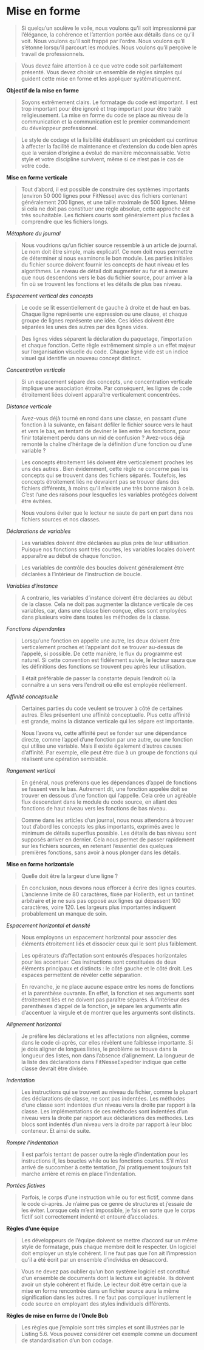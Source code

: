 # Mise en forme

>Si quelqu’un soulève le voile, nous voulons qu’il soit impressionné par l’élégance, la cohérence et l’attention portée aux détails dans ce qu’il voit. Nous voulons qu’il soit frappé par l’ordre. Nous voulons qu’il s’étonne lorsqu’il parcourt les modules. Nous voulons qu’il perçoive le travail de professionnels.

>Vous devez faire attention à ce que votre code soit parfaitement présenté. Vous devez choisir un ensemble de règles simples qui guident cette mise en forme et les appliquer systématiquement.

**Objectif de la mise en forme**

>Soyons extrêmement clairs. Le formatage du code est important. Il est trop important pour être ignoré et trop important pour être traité religieusement. La mise en forme du code se place au niveau de la communication et la communication est le premier commandement du développeur professionnel.

>Le style de codage et la lisibilité établissent un précédent qui continue à affecter la facilité de maintenance et d’extension du code bien après que la version d’origine a évolué de manière méconnaissable. Votre style et votre discipline survivent, même si ce n’est pas le cas de votre code.

**Mise en forme verticale**

>Tout d’abord, il est possible de construire des systèmes importants (environ 50 000 lignes pour FitNesse) avec des fichiers contenant généralement 200 lignes, et une taille maximale de 500 lignes. Même si cela ne doit pas constituer une règle absolue, cette approche est très souhaitable. Les fichiers courts sont généralement plus faciles à comprendre que les fichiers longs.

*Métaphore du journal*

>Nous voudrions qu’un fichier source ressemble à un article de journal. Le nom doit être simple, mais explicatif. Ce nom doit nous permettre de déterminer si nous examinons le bon module. Les parties initiales du fichier source doivent fournir les concepts de haut niveau et les algorithmes. Le niveau de détail doit augmenter au fur et à mesure que nous descendons vers le bas du fichier source, pour arriver à la fin où se trouvent les fonctions et les détails de plus bas niveau.

*Espacement vertical des concepts*

>Le code se lit essentiellement de gauche à droite et de haut en bas. Chaque ligne représente une expression ou une clause, et chaque groupe de lignes représente une idée. Ces idées doivent être séparées les unes des autres par des lignes vides.

>Des lignes vides séparent la déclaration du paquetage, l’importation et chaque fonction. Cette règle extrêmement simple a un effet majeur sur l’organisation visuelle du code. Chaque ligne vide est un indice visuel qui identifie un nouveau concept distinct.

*Concentration verticale*

>Si un espacement sépare des concepts, une concentration verticale implique une association étroite. Par conséquent, les lignes de code étroitement liées doivent apparaître verticalement concentrées.

*Distance verticale*

>Avez-vous déjà tourné en rond dans une classe, en passant d’une fonction à la suivante, en faisant défiler le fichier source vers le haut et vers le bas, en tentant de deviner le lien entre les fonctions, pour finir totalement perdu dans un nid de confusion ? Avez-vous déjà remonté la chaîne d’héritage de la définition d’une fonction ou d’une variable ?

>Les concepts étroitement liés doivent être verticalement proches les uns des autres . Bien évidemment, cette règle ne concerne pas les concepts qui se trouvent dans des fichiers séparés. Toutefois, les concepts étroitement liés ne devraient pas se trouver dans des fichiers différents, à moins qu’il n’existe une très bonne raison à cela. C’est l’une des raisons pour lesquelles les variables protégées doivent être évitées.

>Nous voulons éviter que le lecteur ne saute de part en part dans nos fichiers sources et nos classes.

*Déclarations de variables*

>Les variables doivent être déclarées au plus près de leur utilisation. Puisque nos fonctions sont très courtes, les variables locales doivent apparaître au début de chaque fonction.

>Les variables de contrôle des boucles doivent généralement être déclarées à l’intérieur de l’instruction de boucle.

*Variables d’instance*

>A contrario, les variables d’instance doivent être déclarées au début de la classe. Cela ne doit pas augmenter la distance verticale de ces variables, car, dans une classe bien conçue, elles sont employées dans plusieurs voire dans toutes les méthodes de la classe.

*Fonctions dépendantes*

>Lorsqu’une fonction en appelle une autre, les deux doivent être verticalement proches et l’appelant doit se trouver au-dessus de l’appelé, si possible. De cette manière, le flux du programme est naturel. Si cette convention est fidèlement suivie, le lecteur saura que les définitions des fonctions se trouvent peu après leur utilisation.

>Il était préférable de passer la constante depuis l’endroit où la connaître a un sens vers l’endroit où elle est employée réellement.

*Affinité conceptuelle*

>Certaines parties du code veulent se trouver à côté de certaines autres. Elles présentent une affinité conceptuelle. Plus cette affinité est grande, moins la distance verticale qui les sépare est importante.

>Nous l’avons vu, cette affinité peut se fonder sur une dépendance directe, comme l’appel d’une fonction par une autre, ou une fonction qui utilise une variable. Mais il existe également d’autres causes d’affinité. Par exemple, elle peut être due à un groupe de fonctions qui réalisent une opération semblable.

*Rangement vertical*

>En général, nous préférons que les dépendances d’appel de fonctions se fassent vers le bas. Autrement dit, une fonction appelée doit se trouver en dessous d’une fonction qui l’appelle. Cela crée un agréable flux descendant dans le module du code source, en allant des fonctions de haut niveau vers les fonctions de bas niveau.

>Comme dans les articles d’un journal, nous nous attendons à trouver tout d’abord les concepts les plus importants, exprimés avec le minimum de détails superflus possible. Les détails de bas niveau sont supposés arriver en dernier. Cela nous permet de passer rapidement sur les fichiers sources, en retenant l’essentiel des quelques premières fonctions, sans avoir à nous plonger dans les détails.

**Mise en forme horizontale**

>Quelle doit être la largeur d’une ligne ?

>En conclusion, nous devons nous efforcer à écrire des lignes courtes. L’ancienne limite de 80 caractères, fixée par Hollerith, est un tantinet arbitraire et je ne suis pas opposé aux lignes qui dépassent 100 caractères, voire 120. Les largeurs plus importantes indiquent probablement un manque de soin.

*Espacement horizontal et densité*

>Nous employons un espacement horizontal pour associer des éléments étroitement liés et dissocier ceux qui le sont plus faiblement.

>Les opérateurs d’affectation sont entourés d’espaces horizontales pour les accentuer. Ces instructions sont constituées de deux éléments principaux et distincts : le côté gauche et le côté droit. Les espaces permettent de révéler cette séparation.

>En revanche, je ne place aucune espace entre les noms de fonctions et la parenthèse ouvrante. En effet, la fonction et ses arguments sont étroitement liés et ne doivent pas paraître séparés. À l’intérieur des parenthèses d’appel de la fonction, je sépare les arguments afin d’accentuer la virgule et de montrer que les arguments sont distincts.

*Alignement horizontal*

>Je préfère les déclarations et les affectations non alignées, comme dans le code ci-après, car elles révèlent une faiblesse importante. Si je dois aligner de longues listes, le problème se trouve dans la longueur des listes, non dans l’absence d’alignement. La longueur de la liste des déclarations dans FitNesseExpediter indique que cette classe devrait être divisée.

*Indentation*

>Les instructions qui se trouvent au niveau du fichier, comme la plupart des déclarations de classe, ne sont
pas indentées. Les méthodes d’une classe sont indentées d’un niveau vers la droite par rapport à la classe. Les implémentations de ces méthodes sont indentées d’un niveau vers la droite par rapport aux déclarations des méthodes. Les blocs sont indentés d’un niveau vers la droite par rapport à leur bloc conteneur. Et ainsi de suite.

*Rompre l’indentation*

>Il est parfois tentant de passer outre la règle d’indentation pour les instructions if, les boucles while ou les fonctions courtes. S’il m’est arrivé de succomber à cette tentation, j’ai pratiquement toujours fait marche arrière et remis en place l’indentation.

*Portées fictives*

>Parfois, le corps d’une instruction while ou for est fictif, comme dans le code ci-après. Je n’aime pas ce genre de structures et j’essaie de les éviter. Lorsque cela m’est impossible, je fais en sorte que le corps fictif soit correctement indenté et entouré d’accolades.

**Règles d’une équipe**

>Les développeurs de l’équipe doivent se mettre d’accord sur un même style de formatage, puis chaque membre doit le respecter. Un logiciel doit employer un style cohérent. Il ne faut pas que l’on ait l’impression qu’il a été écrit par un ensemble d’individus en désaccord.

>Vous ne devez pas oublier qu’un bon système logiciel est constitué d’un ensemble de documents dont la lecture est agréable. Ils doivent avoir un style cohérent et fluide. Le lecteur doit être certain que la mise en forme rencontrée dans un fichier source aura la même signification dans les autres. Il ne faut pas compliquer inutilement le code source en employant des styles individuels différents.

**Règles de mise en forme de l’Oncle Bob**

>Les règles que j’emploie sont très simples et sont illustrées par le Listing 5.6. Vous pouvez considérer cet exemple comme un document de standardisation d’un bon codage.

